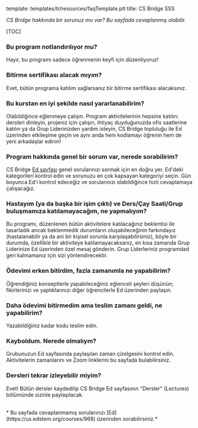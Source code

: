 template: templates/tr/resources/faqTemplate.ptl
title: CS Bridge SSS

*CS Bridge hakkında bir sorunuz mu var? Bu sayfada cevaplanmış olabilir.*

<!-- Table of Contents -->
[TOC]


### Bu program notlandırılıyor mu?

Hayır, bu programı sadece öğrenmenin keyfi için düzenliyoruz!

### Bitirme sertifikası alacak mıyım?

Evet, bütün programa katılım sağlarsanız bir bitirme sertifikası alacaksınız.

### Bu kurstan en iyi şekilde nasıl yararlanabilirim?

Olabildiğince eğlenmeye çalışın. Program aktivitelerinin hepsine katılın: dersleri dinleyin, projeniz için çalışın, ihtiyaç duyduğunuzda ofis saatlerine katılın ya da Grup Liderinizden yardım isteyin, CS Bridge topluluğu ile Ed üzerinden etkileşime geçin ve aynı anda hem kodlamayı öğrenin hem de yeni arkadaşlar edinin!

### Program hakkında genel bir sorum var, nerede sorabilirim?

CS Bridge [Ed sayfası](https://us.edstem.org/courses/968/discussion/) genel sorularınızı sormak için en doğru yer. Ed'deki kategorileri kontrol edin ve sorunuzu en çok kapsayan kategoriyi seçin. Gün boyunca Ed'i kontrol edeceğiz ve sorularınızı olabildiğince hızlı cevaplamaya çalışacağız.

### Hastayım (ya da başka bir işim çıktı) ve Ders/Çay Saati/Grup buluşmamıza katılamayacağım, ne yapmalıyım?

Bu programı, düzenlenen bütün aktivitelere katılacağınız beklentisi ile tasarladık ancak beklenmedik durumların oluşabileceğinin farkındayız (hastalanabilir ya da ani bir kişisel sorunla karşılaşabilirsiniz), böyle bir durumda, özellikle bir aktiviteye katılamayacaksanız, en kısa zamanda Grup Liderinize Ed üzerinden özel mesaj gönderin. Grup Liderleriniz programdad geri kalmamanız için sizi yönlendirecektir. 

### Ödevimi erken bitirdim, fazla zamanımla ne yapabilirim?

Öğrendiğiniz konseptlerle yapabileceğiniz eğlenceli şeyleri düşünün; fikirlerinizi ve yaptıklarınızı diğer öğrencilerle Ed üzerinden paylaşın.

### Daha ödevimi bitirmedim ama teslim zamanı geldi, ne yapabilirim? 

Yazabildiğiniz kadar kodu teslim edin.

### Kayboldum. Nerede olmalıym? 

Grubunuzun Ed sayfasında paylaşılan zaman çizelgesini kontrol edin. Aktivitelerin zamanlarını ve Zoom linklerini bu sayfada bulabilirsiniz.

### Dersleri tekrar izleyebilir miyim?

Evet! Bütün dersler kaydedilip CS Bridge Ed sayfasının "Dersler" (Lectures) bölümünde sizinle paylaşılacak.

<br/>
* Bu sayfada cevaplanmamış sorularınızı [Ed](https://us.edstem.org/courses/968) üzerinden sorabilirsiniz.*
